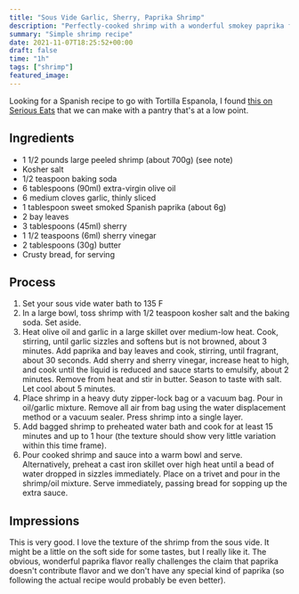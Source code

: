 ```yaml
---
title: "Sous Vide Garlic, Sherry, Paprika Shrimp"
description: "Perfectly-cooked shrimp with a wonderful smokey paprika flavor"
summary: "Simple shrimp recipe"
date: 2021-11-07T18:25:52+00:00
draft: false
time: "1h"
tags: ["shrimp"]
featured_image: 
---
```


Looking for a Spanish recipe to go with Tortilla Espanola, I found [this on Serious Eats](https://www.seriouseats.com/sous-vide-shrimp-garlic-sherry-smoked-paprika-recipe "Sous Vide Shrimp With Garlic, Sherry, and Smoked Paprika Recipe") that we can make with a pantry that's at a low point.

## Ingredients
 - 1 1/2 pounds large peeled shrimp (about 700g) (see note)
 - Kosher salt
 - 1/2 teaspoon baking soda
 - 6 tablespoons (90ml) extra-virgin olive oil
 - 6 medium cloves garlic, thinly sliced
 - 1 tablespoon sweet smoked Spanish paprika (about 6g)
 - 2 bay leaves
 - 3 tablespoons (45ml) sherry
 - 1 1/2 teaspoons (6ml) sherry vinegar
 - 2 tablespoons (30g) butter
 - Crusty bread, for serving

## Process
1. Set your sous vide water bath to 135 F
1. In a large bowl, toss shrimp with 1/2 teaspoon kosher salt and the baking soda. Set aside.
1. Heat olive oil and garlic in a large skillet over medium-low heat. Cook, stirring, until garlic sizzles and softens but is not browned, about 3 minutes. Add paprika and bay leaves and cook, stirring, until fragrant, about 30 seconds. Add sherry and sherry vinegar, increase heat to high, and cook until the liquid is reduced and sauce starts to emulsify, about 2 minutes. Remove from heat and stir in butter. Season to taste with salt. Let cool about 5 minutes.
1. Place shrimp in a heavy duty zipper-lock bag or a vacuum bag. Pour in oil/garlic mixture. Remove all air from bag using the water displacement method or a vacuum sealer. Press shrimp into a single layer.
1. Add bagged shrimp to preheated water bath and cook for at least 15 minutes and up to 1 hour (the texture should show very little variation within this time frame).
1. Pour cooked shrimp and sauce into a warm bowl and serve. Alternatively, preheat a cast iron skillet over high heat until a bead of water dropped in sizzles immediately. Place on a trivet and pour in the shrimp/oil mixture. Serve immediately, passing bread for sopping up the extra sauce.

## Impressions

This is very good.  I love the texture of the shrimp from the sous vide.  It might be a little on the soft side for some tastes, but I really like it.  The obvious, wonderful paprika flavor really challenges the claim that paprika doesn't contribute flavor and we don't have any special kind of paprika (so following the actual recipe would probably be even better).